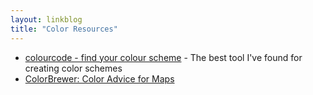 ```yaml
---
layout: linkblog
title: "Color Resources"
---
```


* [colourcode - find your colour scheme](http://colourco.de/) - The best tool
I've found for creating color schemes
* [ColorBrewer: Color Advice for Maps](http://colorbrewer2.org/)
